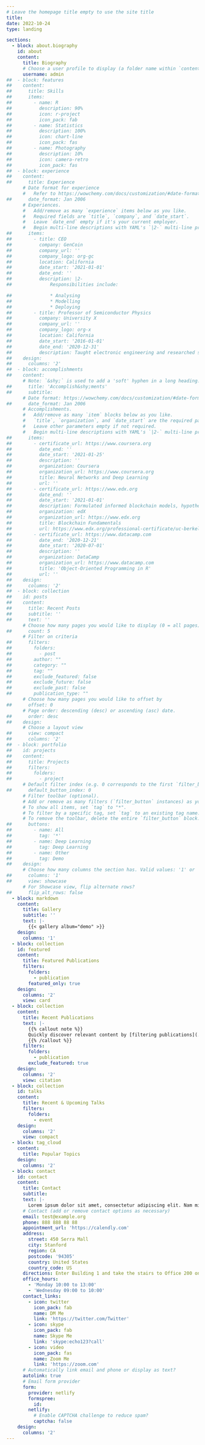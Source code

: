 ```yaml
---
# Leave the homepage title empty to use the site title
title:
date: 2022-10-24
type: landing

sections:
  - block: about.biography
    id: about
    content:
      title: Biography
      # Choose a user profile to display (a folder name within `content/authors/`)
      username: admin
##  - block: features
##    content:
##      title: Skills
##      items:
##        - name: R
##          description: 90%
##          icon: r-project
##          icon_pack: fab
##        - name: Statistics
##          description: 100%
##          icon: chart-line
##          icon_pack: fas
##        - name: Photography
##          description: 10%
##          icon: camera-retro
##          icon_pack: fas
##  - block: experience
##    content:
##      title: Experience
      # Date format for experience
      #   Refer to https://wowchemy.com/docs/customization/#date-format
##      date_format: Jan 2006
      # Experiences.
      #   Add/remove as many `experience` items below as you like.
      #   Required fields are `title`, `company`, and `date_start`.
      #   Leave `date_end` empty if it's your current employer.
      #   Begin multi-line descriptions with YAML's `|2-` multi-line prefix.
##      items:
##        - title: CEO
##          company: GenCoin
##          company_url: ''
##          company_logo: org-gc
##          location: California
##          date_start: '2021-01-01'
##          date_end: ''
##          description: |2-
##              Responsibilities include:

##              * Analysing
##              * Modelling
##              * Deploying
##        - title: Professor of Semiconductor Physics
##          company: University X
##          company_url: ''
##          company_logo: org-x
##          location: California
##          date_start: '2016-01-01'
##          date_end: '2020-12-31'
##          description: Taught electronic engineering and researched semiconductor physics.
##    design:
##      columns: '2'
##  - block: accomplishments
##    content:
      # Note: `&shy;` is used to add a 'soft' hyphen in a long heading.
##      title: 'Accomplish&shy;ments'
##      subtitle:
      # Date format: https://wowchemy.com/docs/customization/#date-format
##      date_format: Jan 2006
      # Accomplishments.
      #   Add/remove as many `item` blocks below as you like.
      #   `title`, `organization`, and `date_start` are the required parameters.
      #   Leave other parameters empty if not required.
      #   Begin multi-line descriptions with YAML's `|2-` multi-line prefix.
##      items:
##        - certificate_url: https://www.coursera.org
##          date_end: ''
##          date_start: '2021-01-25'
##          description: ''
##          organization: Coursera
##          organization_url: https://www.coursera.org
##          title: Neural Networks and Deep Learning
##          url: ''
##        - certificate_url: https://www.edx.org
##          date_end: ''
##          date_start: '2021-01-01'
##          description: Formulated informed blockchain models, hypotheses, and use cases.
##          organization: edX
##          organization_url: https://www.edx.org
##          title: Blockchain Fundamentals
##          url: https://www.edx.org/professional-certificate/uc-berkeleyx-blockchain-fundamentals
##        - certificate_url: https://www.datacamp.com
##          date_end: '2020-12-21'
##          date_start: '2020-07-01'
##          description: ''
##          organization: DataCamp
##          organization_url: https://www.datacamp.com
##          title: 'Object-Oriented Programming in R'
##          url: ''
##    design:
##      columns: '2'
##  - block: collection
##    id: posts
##    content:
##      title: Recent Posts
##      subtitle: ''
##      text: ''
      # Choose how many pages you would like to display (0 = all pages)
##      count: 5
      # Filter on criteria
##      filters:
##        folders:
##          - post
##        author: ""
##        category: ""
##        tag: ""
##        exclude_featured: false
##        exclude_future: false
##        exclude_past: false
##        publication_type: ""
      # Choose how many pages you would like to offset by
##      offset: 0
      # Page order: descending (desc) or ascending (asc) date.
##      order: desc
##    design:
      # Choose a layout view
##      view: compact
##      columns: '2'
##  - block: portfolio
##    id: projects
##    content:
##      title: Projects
##      filters:
##        folders:
##          - project
      # Default filter index (e.g. 0 corresponds to the first `filter_button` instance below).
##      default_button_index: 0
      # Filter toolbar (optional).
      # Add or remove as many filters (`filter_button` instances) as you like.
      # To show all items, set `tag` to "*".
      # To filter by a specific tag, set `tag` to an existing tag name.
      # To remove the toolbar, delete the entire `filter_button` block.
##      buttons:
##        - name: All
##          tag: '*'
##        - name: Deep Learning
##          tag: Deep Learning
##        - name: Other
##          tag: Demo
##    design:
      # Choose how many columns the section has. Valid values: '1' or '2'.
##      columns: '1'
##      view: showcase
      # For Showcase view, flip alternate rows?
##      flip_alt_rows: false
  - block: markdown
    content:
      title: Gallery
      subtitle: ''
      text: |-
        {{< gallery album="demo" >}}
    design:
      columns: '1'
  - block: collection
    id: featured
    content:
      title: Featured Publications
      filters:
        folders:
          - publication
        featured_only: true
    design:
      columns: '2'
      view: card
  - block: collection
    content:
      title: Recent Publications
      text: |-
        {{% callout note %}}
        Quickly discover relevant content by [filtering publications](./publication/).
        {{% /callout %}}
      filters:
        folders:
          - publication
        exclude_featured: true
    design:
      columns: '2'
      view: citation
  - block: collection
    id: talks
    content:
      title: Recent & Upcoming Talks
      filters:
        folders:
          - event
    design:
      columns: '2'
      view: compact
  - block: tag_cloud
    content:
      title: Popular Topics
    design:
      columns: '2'
  - block: contact
    id: contact
    content:
      title: Contact
      subtitle:
      text: |-
        Lorem ipsum dolor sit amet, consectetur adipiscing elit. Nam mi diam, venenatis ut magna et, vehicula efficitur enim.
      # Contact (add or remove contact options as necessary)
      email: test@example.org
      phone: 888 888 88 88
      appointment_url: 'https://calendly.com'
      address:
        street: 450 Serra Mall
        city: Stanford
        region: CA
        postcode: '94305'
        country: United States
        country_code: US
      directions: Enter Building 1 and take the stairs to Office 200 on Floor 2
      office_hours:
        - 'Monday 10:00 to 13:00'
        - 'Wednesday 09:00 to 10:00'
      contact_links:
        - icon: twitter
          icon_pack: fab
          name: DM Me
          link: 'https://twitter.com/Twitter'
        - icon: skype
          icon_pack: fab
          name: Skype Me
          link: 'skype:echo123?call'
        - icon: video
          icon_pack: fas
          name: Zoom Me
          link: 'https://zoom.com'
      # Automatically link email and phone or display as text?
      autolink: true
      # Email form provider
      form:
        provider: netlify
        formspree:
          id:
        netlify:
          # Enable CAPTCHA challenge to reduce spam?
          captcha: false
    design:
      columns: '2'
---
```

